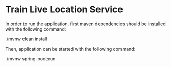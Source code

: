 # Train Live Location Service

In order to run the application, first maven dependencies should be installed with the following command:

./mvnw clean install

Then, application can be started with the following command:

./mvnw spring-boot:run
